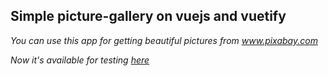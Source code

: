 ## Simple picture-gallery on vuejs and vuetify

*You can use this app for getting beautiful pictures from www.pixabay.com*  

*Now it's available for testing [here](http://test.yaltaphil.ru "http://test.yaltaphil.ru")*  
